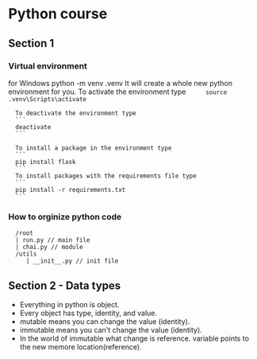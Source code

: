 # Python course

## Section 1

### Virtual environment

for Windows python -m venv .venv
It will create a whole new python environment for you. To activate the environment type
`      source .venv\Scripts\activate
     `

      To deactivate the environment type
      ```
      deactivate
      ```

      To install a package in the environment type
      ```
      pip install flask
      ```
      To install packages with the requirements file type
      ```
      pip install -r requirements.txt
      ```

### How to orginize python code

      /root
      | run.py // main file
      | chai.py // module
      /utils
         | __init__.py // init file

## Section 2 - Data types

- Everything in python is object.
- Every object has type, identity, and value.
- mutable means you can change the value (identity).
- immutable means you can't change the value (identity).
- In the world of immutable what change is reference. variable points to the new memore location(reference).
